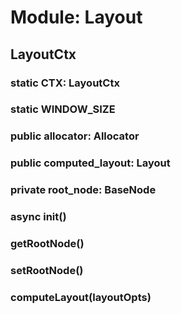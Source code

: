 # Module: Layout



## LayoutCtx

### static CTX: LayoutCtx

### static WINDOW_SIZE

### public allocator: Allocator

### public computed_layout: Layout

### private root_node: BaseNode

### async init()

### getRootNode()

### setRootNode()

### computeLayout(layoutOpts)